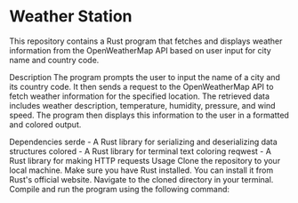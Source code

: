 # Weather Station
This repository contains a Rust program that fetches and displays weather information from the OpenWeatherMap API based on user input for city name and country code.

Description
The program prompts the user to input the name of a city and its country code. It then sends a request to the OpenWeatherMap API to fetch weather information for the specified location. The retrieved data includes weather description, temperature, humidity, pressure, and wind speed. The program then displays this information to the user in a formatted and colored output.

Dependencies
serde - A Rust library for serializing and deserializing data structures
colored - A Rust library for terminal text coloring
reqwest - A Rust library for making HTTP requests
Usage
Clone the repository to your local machine.
Make sure you have Rust installed. You can install it from Rust's official website.
Navigate to the cloned directory in your terminal.
Compile and run the program using the following command:
